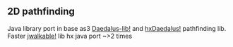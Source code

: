 ## 2D pathfinding
Java library port in base as3 [Daedalus-lib!](https://code.google.com/archive/p/daedalus-lib/) and [hxDaedalus!](https://github.com/hxDaedalus/hxDaedalus) pathfinding lib. Faster [jwalkable!](https://github.com/implicit-invocation/jwalkable) lib hx java port ~>2 times
